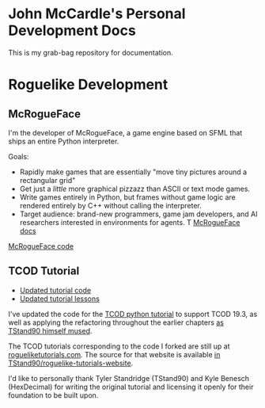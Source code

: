 # John McCardle's Personal Development Docs

This is my grab-bag repository for documentation.

# Roguelike Development

## McRogueFace

I'm the developer of McRogueFace, a game engine based on SFML that ships an entire Python interpreter.

Goals:
* Rapidly make games that are essentially "move tiny pictures around a rectangular grid"
* Get just a *little* more graphical pizzazz than ASCII or text mode games.
* Write games entirely in Python, but frames without game logic are rendered entirely by C++ without calling the interpreter.
* Target audience: brand-new programmers, game jam developers, and AI researchers interested in environments for agents.
T
[McRogueFace docs](https://mcrogueface.github.io/)

[McRogueFace code](https://github.com/jmccardle/McRogueFace)

## TCOD Tutorial

* [Updated tutorial code](https://github.com/jmccardle/tcod_tutorial_v2)
* [Updated tutorial lessons](/tutorials/tcod)

I've updated the code for the [TCOD python tutorial](https://github.com/jmccardle/tcod_tutorial_v2) to support TCOD 19.3, as well as applying the refactoring throughout the earlier chapters [as TStand90 himself mused](https://tylerstandridge.com/posts/issues-with-the-roguelike-tutorial/#those-sections).

The TCOD tutorials corresponding to the code I forked are still up at [rogueliketutorials.com](https://rogueliketutorials.com/tutorials/tcod/v2/). The source for that website is available [in TStand90/roguelike-tutorials-website](https://github.com/TStand90/roguelike-tutorials-website).

I'd like to personally thank Tyler Standridge (TStand90) and Kyle Benesch (HexDecimal) for writing the original tutorial and licensing it openly for their foundation to be built upon.


